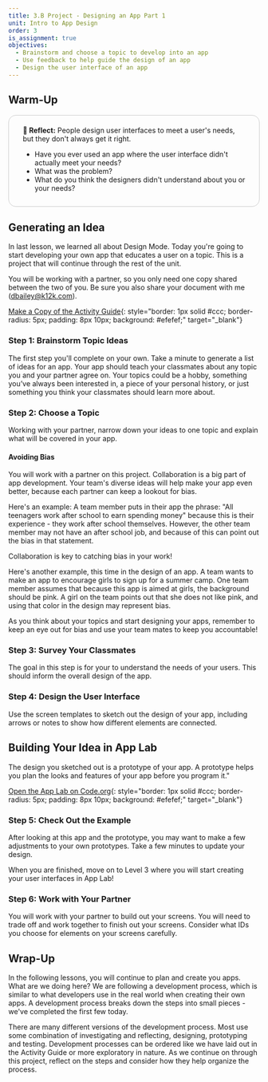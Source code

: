 ```yaml
---
title: 3.B Project - Designing an App Part 1
unit: Intro to App Design
order: 3
is_assignment: true
objectives:
  - Brainstorm and choose a topic to develop into an app
  - Use feedback to help guide the design of an app
  - Design the user interface of an app
---
```


## Warm-Up

<div class="text-xl" style="border: 1px solid #ccc; border-radius: 15px; padding: 0.5em 2em 1em 2em;">
  <p><strong>🤔 Reflect:</strong> People design user interfaces to meet a user's needs, but they don't always get it right.</p>
  
  <ul>
    <li>Have you ever used an app where the user interface didn't actually meet your needs?</li>
    <li>What was the problem?</li>
    <li>What do you think the designers didn't understand about you or your needs?</li>
  </ul>
</div>

## Generating an Idea

In last lesson, we learned all about Design Mode. Today you're going to start developing your own app that educates a user on a topic. This is a project that will continue through the rest of the unit.

You will be working with a partner, so you only need one copy shared between the two of you. Be sure you also share your document with me (dbailey@k12k.com).

[Make a Copy of the Activity Guide](https://docs.google.com/document/d/1SbVkHtwkm_TATAQiiqY068SUi8BzF5alkqpl8e9m8bg/copy){: style="border: 1px solid #ccc; border-radius: 5px; padding: 8px 10px; background: #efefef;" target="\_blank"}

### Step 1: Brainstorm Topic Ideas

The first step you'll complete on your own. Take a minute to generate a list of ideas for an app. Your app should teach your classmates about any topic you and your partner agree on. Your topics could be a hobby, something you’ve always been interested in, a piece of your personal history, or just something you think your classmates should learn more about.

### Step 2: Choose a Topic

Working with your partner, narrow down your ideas to one topic and explain what will be covered in your app.

#### Avoiding Bias

You will work with a partner on this project. Collaboration is a big part of app development. Your team's diverse ideas will help make your app even better, because each partner can keep a lookout for bias.

Here's an example: A team member puts in their app the phrase: "All teenagers work after school to earn spending money" because this is their experience - they work after school themselves. However, the other team member may not have an after school job, and because of this can point out the bias in that statement.

Collaboration is key to catching bias in your work!

Here's another example, this time in the design of an app. A team wants to make an app to encourage girls to sign up for a summer camp. One team member assumes that because this app is aimed at girls, the background should be pink. A girl on the team points out that she does not like pink, and using that color in the design may represent bias.

As you think about your topics and start designing your apps, remember to keep an eye out for bias and use your team mates to keep you accountable!

### Step 3: Survey Your Classmates

The goal in this step is for your to understand the needs of your users. This should inform the overall design of the app.

### Step 4: Design the User Interface

Use the screen templates to sketch out the design of your app, including arrows or notes to show how different elements are connected.

## Building Your Idea in App Lab

The design you sketched out is a prototype of your app. A prototype helps you plan the looks and features of your app before you program it."

[Open the App Lab on Code.org](https://studio.code.org/s/csp3-2020/stage/4/puzzle/2){: style="border: 1px solid #ccc; border-radius: 5px; padding: 8px 10px; background: #efefef;" target="\_blank"}

### Step 5: Check Out the Example

After looking at this app and the prototype, you may want to make a few adjustments to your own prototypes. Take a few minutes to update your design.

When you are finished, move on to Level 3 where you will start creating your user interfaces in App Lab!

### Step 6: Work with Your Partner

You will work with your partner to build out your screens. You will need to trade off and work together to finish out your screens. Consider what IDs you choose for elements on your screens carefully. 

## Wrap-Up

In the following lessons, you will continue to plan and create you apps. What are we doing here? We are following a development process, which is similar to what developers use in the real world when creating their own apps. A development process breaks down the steps into small pieces - we've completed the first few today.

There are many different versions of the development process. Most use some combination of investigating and reflecting, designing, prototyping and testing. Development processes can be ordered like we have laid out in the Activity Guide or more exploratory in nature. As we continue on through this project, reflect on the steps and consider how they help organize the process.
